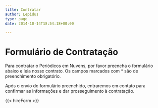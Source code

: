 ```yaml
---
title: Contratar
author: Lepidus
type: page
date: 2014-10-14T18:54:18+00:00

---
```

# Formulário de Contratação

Para contratar o Periódicos em Nuvens, por favor preencha o formulário abaixo e leia nosso contrato. Os campos marcados com * são de preenchimento obrigatório.  


Após o envio do formulário preenchido, entraremos em contato para confirmar as informações e dar prosseguimento à contratação.

{{< hireForm >}}